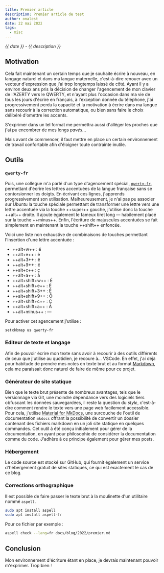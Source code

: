 ```yaml
---
title: Premier article
description: Premier article de test
author: onalest
date: 22 mai 2022
tags:
  - misc
---
```


_{{ date }} - {{ description }}_


## Motivation

Cela fait maintenant un certain temps que je souhaite écrire à nouveau, en langage naturel et dans ma langue maternelle, c'est-à-dire renouer avec un vecteur d'expression que j'ai trop longtemps laissé de côté. Ayant il y a environ deux ans pris la décision de changer l'agencement de mon clavier de l'AZERTY vers le QWERTY, et n'ayant plus l'occasion dans ma vie de tous les jours d'écrire en français, à l'exception donnée du téléphone, j'ai progressivement perdu la capacité et la motivation à écrire dans ma langue sans recourir à la correction automatique, ou bien sans faire le choix délibéré d'omettre les accents.

S'exprimer dans un tel format me permettra aussi d'alléger les proches que j'ai pu encombrer de mes longs _pavés_...

Mais avant de commencer, il faut mettre en place un certain environnement de travail confortable afin d'éloigner toute contrainte inutile.

## Outils


### `qwerty-fr`

Puis, une collègue m'a parlé d'un type d'agencement spécial, [`qwerty-fr`](https://qwerty-fr.org/), permettant d'écrire les lettres accentuées de la langue française sans se contorsionner les doigts. En écrivant ces lignes, j'apprends progressivement son utilisation.
Malheureusement, je n'ai pas pu associer sur Ubuntu la touche spéciale permettant de transformer une lettre vers une lettre accentuée via la touche ++super++ gauche, j'utilise donc la touche ++alt++ droite. Il ajoute également le fameux tiret long — habilement placé sur la touche ++minus++. Enfin, l'écriture de majuscules accentuées se fait simplement en maintenant la touche ++shift++ enfoncée.

Voici une liste non exhaustive de combinaisons de touches permettant l'insertion d'une lettre accentuée :

- ++alt+w++ : é
- ++alt+e++ : è
- ++alt+3++ : ê
- ++alt+9++ : ô
- ++alt+c++ : ç
- ++alt+a++ : à
- ++alt+shift+w++ : É
- ++alt+shift+e++ : È
- ++alt+shift+3++ : Ê
- ++alt+shift+9++ : Ô
- ++alt+shift+c++ : Ç
- ++alt+shift+a++ : À
- ++alt+minus++ : —

Pour activer cet agencement j'utilise :

```bash
setxkbmap us qwerty-fr
```

### Editeur de texte et langage

Afin de pouvoir écrire mon texte sans avoir à recourir à des outils différents de ceux que j'utilise au quotidien, je recoure à... VSCode. En effet, j'ai déjà pour habitude de prendre mes notes en texte brut et au format [Markdown](https://fr.wikipedia.org/wiki/Markdown), cela me paraissait donc naturel de faire de même pour ce projet.

### Générateur de site statique

Bien que le texte brut présente de nombreux avantages, tels que le versionnage via Git, une moindre dépendance vers des logiciels tiers obfuscant les données sauvegardées, il reste la question du _style_, c'est-à-dire comment rendre le texte vers une page web facilement accessible. Pour cela, j'utilise [Material for MkDocs](https://squidfunk.github.io/mkdocs-material/), une surcouche de l'outil de documentation `mkdocs` offrant la possibilité de convertir un dossier contenant des fichiers markdown en un joli site statique en quelques commandes. Cet outil à été conçu initialement pour gérer de la documentation, en ayant pour philosophie de considérer la documentation comme du code. J'adhère à ce principe également pour gérer mes posts.

### Hébergement

Le code source est stocké sur GitHub, qui fournit également un service d'hébergement gratuit de sites statiques, ce qui est exactement le cas de ce blog.


### Corrections orthographique

Il est possible de faire passer le texte brut à la moulinette d'un utilitaire nommé `aspell`.

```bash
sudo apt install aspell
sudo apt install aspell-fr
```

Pour ce fichier par exemple :

```bash
aspell check --lang=fr docs/blog/2022/premier.md
```

## Conclusion

Mon environnement d'écriture étant en place, je devrais maintenant pouvoir m'exprimer. Trop bien !